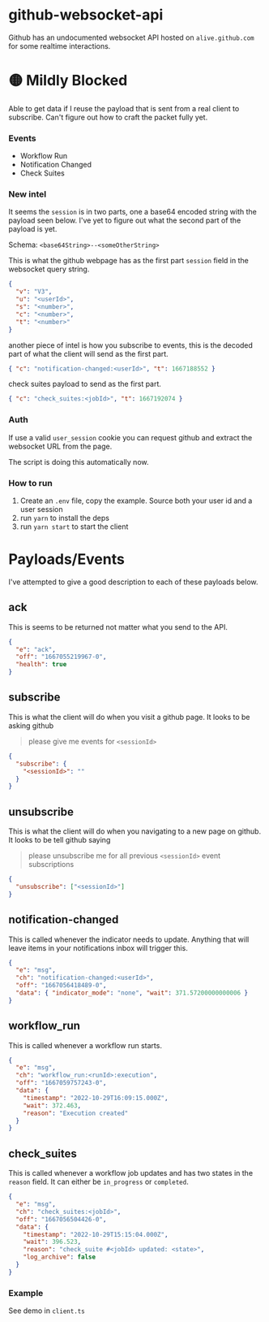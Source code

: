 # github-websocket-api

Github has an undocumented websocket API hosted on `alive.github.com` for some realtime interactions.

# 🟡 Mildly Blocked

Able to get data if I reuse the payload that is sent from a real client to subscribe. Can't figure out how to craft the packet fully yet.

### Events

- Workflow Run
- Notification Changed
- Check Suites

### New intel

It seems the `session` is in two parts, one a base64 encoded string with the payload seen below. I've yet to figure out what the second part of the payload is yet.

Schema:
`<base64String>--<someOtherString>`

This is what the github webpage has as the first part `session` field in the websocket query string.

```json
{
  "v": "V3",
  "u": "<userId>",
  "s": "<number>",
  "c": "<number>",
  "t": "<number>"
}
```

another piece of intel is how you subscribe to events, this is the decoded part of what the client will send as the first part.

```json
{ "c": "notification-changed:<userId>", "t": 1667188552 }
```

check suites payload to send as the first part.

```json
{ "c": "check_suites:<jobId>", "t": 1667192074 }
```

### Auth

If use a valid `user_session` cookie you can request github and extract the websocket URL from the page.

The script is doing this automatically now.

### How to run

1. Create an `.env` file, copy the example. Source both your user id and a user session
1. run `yarn` to install the deps
1. run `yarn start` to start the client

# Payloads/Events

I've attempted to give a good description to each of these payloads below.

## ack

This is seems to be returned not matter what you send to the API.

```json
{
  "e": "ack",
  "off": "1667055219967-0",
  "health": true
}
```

## subscribe

This is what the client will do when you visit a github page. It looks to be asking github

> please give me events for `<sessionId>`

```json
{
  "subscribe": {
    "<sessionId>": ""
  }
}
```

## unsubscribe

This is what the client will do when you navigating to a new page on github. It looks to be tell github saying

> please unsubscribe me for all previous `<sessionId>` event subscriptions

```json
{
  "unsubscribe": ["<sessionId>"]
}
```

## notification-changed

This is called whenever the indicator needs to update. Anything that will leave items in your notifications inbox will trigger this.

```json
{
  "e": "msg",
  "ch": "notification-changed:<userId>",
  "off": "1667056418489-0",
  "data": { "indicator_mode": "none", "wait": 371.57200000000006 }
}
```

## workflow_run

This is called whenever a workflow run starts.

```json
{
  "e": "msg",
  "ch": "workflow_run:<runId>:execution",
  "off": "1667059757243-0",
  "data": {
    "timestamp": "2022-10-29T16:09:15.000Z",
    "wait": 372.463,
    "reason": "Execution created"
  }
}
```

## check_suites

This is called whenever a workflow job updates and has two states in the `reason` field. It can either be `in_progress` or `completed`.

```json
{
  "e": "msg",
  "ch": "check_suites:<jobId>",
  "off": "1667056504426-0",
  "data": {
    "timestamp": "2022-10-29T15:15:04.000Z",
    "wait": 396.523,
    "reason": "check_suite #<jobId> updated: <state>",
    "log_archive": false
  }
}
```

### Example

See demo in `client.ts`
